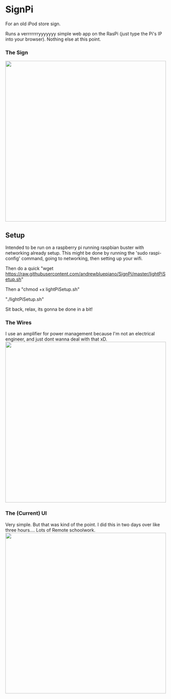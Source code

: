 

# SignPi
For an old iPod store sign.

Runs a verrrrrrryyyyyyy simple web app on the RasPi (just type the Pi's IP into your browser). Nothing else at this point.

### The Sign
<img src="https://i.imgur.com/yJKfxQL.jpg" width="500" /> 

## Setup
Intended to be run on a raspberry pi running raspbian buster with networking already setup. This might be done by running the 'sudo raspi-config' command, going to networking, then setting up your wifi. 

Then do a quick "wget https://raw.githubusercontent.com/andrewbluepiano/SignPi/master/lightPiSetup.sh"

Then a "chmod +x lightPiSetup.sh"

"./lightPiSetup.sh"

Sit back, relax, its gonna be done in a bit!


### The Wires
I use an amplifier for power management because I'm not an electrical engineer, and just dont wanna deal with that xD.
<img src="https://i.imgur.com/76YU2V7.jpg" width="500" />

### The (Current) UI
Very simple. But that was kind of the point. I did this in two days over like three hours.... Lots of Remote schoolwork. 
<img src="https://i.imgur.com/ivacW0d.png" width="500" />


